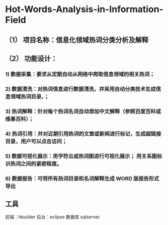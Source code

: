 # Hot-Words-Analysis-in-Information-Field

## （1） 项目名称：信息化领域热词分类分析及解释 

## （2） 功能设计： 

### 	1) 数据采集：要求从定期自动从网络中爬取信息领域的相关热词； 
###		2) 数据清洗：对热词信息进行数据清洗，并采用自动分类技术生成信息领域热词目录，； 
###		3) 热词解释：针对每个热词名词自动添加中文解释（参照百度百科或维基百科）； 
### 	4) 热词引用：并对近期引用热词的文章或新闻进行标记，生成超链接目录，用户可以点击访问； 
### 	5) 数据可视化展示：用字符云或热词图进行可视化展示； 用关系图标识热词之间的紧密程度。 
###		6) 数据报告：可将所有热词目录和名词解释生成 WORD 版报告形式导出

## 工具
前端：hbuilder 
后台：eclipse 
数据库 sqlserver
